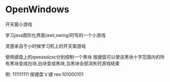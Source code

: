 # OpenWindows

开天窗小游戏

学习java图形化界面(awt,swing)时写的一个小游戏

灵感来自于小时候学习机上的开天窗游戏

使用键盘上的qweasdzxc分别控制一个黑块
按键盘可以使该黑块十字范围内的所有黑块变成白块,白块变成黑块,当黑块全部消失时游戏结束

例: 111111111
按键盘's'键
res:101000101

